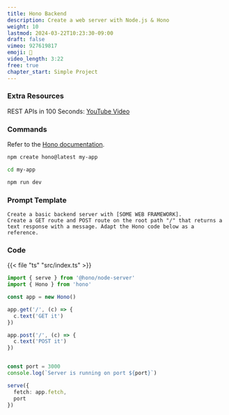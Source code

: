 ```yaml
---
title: Hono Backend 
description: Create a web server with Node.js & Hono
weight: 10
lastmod: 2024-03-22T10:23:30-09:00
draft: false
vimeo: 927619817
emoji: 🏯
video_length: 3:22
free: true
chapter_start: Simple Project
---
```


### Extra Resources 

REST APIs in 100 Seconds: [YouTube Video](https://youtu.be/-MTSQjw5DrM)

### Commands

Refer to the [Hono documentation](https://hono.dev/).

```bash
npm create hono@latest my-app

cd my-app

npm run dev
```

### Prompt Template

```text
Create a basic backend server with [SOME WEB FRAMEWORK]. 
Create a GET route and POST route on the root path "/" that returns a text response with a message. Adapt the Hono code below as a reference.
```

### Code

{{< file "ts" "src/index.ts" >}}
```typescript
import { serve } from '@hono/node-server'
import { Hono } from 'hono'

const app = new Hono()

app.get('/', (c) => {
  c.text('GET it')
})

app.post('/', (c) => {
  c.text('POST it')
})


const port = 3000
console.log(`Server is running on port ${port}`)

serve({
  fetch: app.fetch,
  port
})
```

